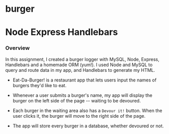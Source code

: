 # burger
# Node Express Handlebars

### Overview

In this assignment, I created a burger logger with MySQL, Node, Express, Handlebars and a homemade ORM (yum!). I used Node and MySQL to query and route data in my app, and Handlebars to generate my HTML.

* Eat-Da-Burger! is a restaurant app that lets users input the names of burgers they'd like to eat.

* Whenever a user submits a burger's name, my app will display the burger on the left side of the page -- waiting to be devoured.

* Each burger in the waiting area also has a `Devour it!` button. When the user clicks it, the burger will move to the right side of the page.

* The app will store every burger in a database, whether devoured or not.


